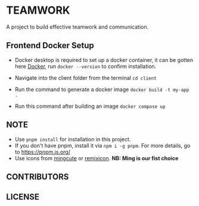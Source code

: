# TEAMWORK

A project to build effective teamwork and communication.

## Frontend Docker Setup

- Docker desktop is required to set up a docker container, it can be gotten here [Docker](https://www.docker.com/), run `docker --version` to confirm installation.

- Navigate into the client folder from the terminal `cd client`

- Run the command to generate a docker image `docker build -t my-app .`

- Run this command after building an image `docker compose up`

## NOTE

- Use `pnpm install` for installation in this project.
- If you don't have pnpm, install it via `npm i -g pnpm`. For more details, go to https://pnpm.js.org/
- Use icons from [mingcute](https://www.mingcute.com/) or [remixicon](https://remixicon.com/). **NB: Ming is our fist choice**

## CONTRIBUTORS

## LICENSE
